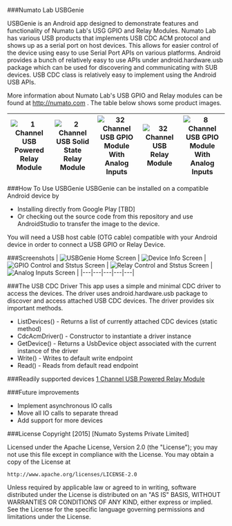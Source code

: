 
###Numato Lab USBGenie

USBGenie is an Android app designed to demonstrate features and functionality of Numato Lab's USG GPIO and Relay Modules. Numato Lab has various USB products that implements USB CDC ACM protocol and shows up as a serial port on host devices. This allows for easier control of the device using easy to use Serial Port APIs on various platforms. Android provides a bunch of relatively easy to use APIs under android.hardware.usb package which can be used for discovering and communicating with SUB devices. USB CDC class is relatively easy to implement using the Android USB APIs.

More information about Numato Lab's USB GPIO and Relay modules can be found at http://numato.com . The table below shows some product images.

|  ![1 Channel USB Powered Relay Module](images/products/1ChannelUsbPoweredRelayModule.jpg?raw=true "1 Channel USB Powered Relay Module") |  ![2 Channel USB Solid State Relay Module](images/products/2ChannelUsbSolidStateRelayModule.jpg?raw=true "2 Channel USB Solid State Relay Module")  |  ![32 Channel USB GPIO Module With Analog Inputs](images/products/32ChannelUsbGpioModuleWithAnalogInputs.jpg?raw=true "32 Channel USB GPIO Module With Analog Inputs")  | ![32 Channel USB Relay Module](images/products/32ChannelUsbRelayModule.jpg?raw=true "32 Channel USB Relay Module")   | ![8 Channel USB GPIO Module With Analog Inputs](images/products/8ChannelUsbGpioModuleWithAnalogInputs.jpg?raw=true "8 Channel USB GPIO Module With Analog Inputs")  |
|---|---|---|---|---|

###How To Use USBGenie
USBGenie can be installed on a compatible Android device by
* Installing directly from Google Play [TBD]
* Or checking out the source code from this repository and use AndroidStudio to transfer the image to the device.

You will need a USB host cable (OTG cable) compatible with your Android device in order to connect a USB GPIO or Relay Device.

###Screenshots
|  ![USBGenie Home Screen](images/screenshots/home.png?raw=true "USBGenie Home Screen") |  ![Device Info Screen](images/screenshots/deviceinfo.png?raw=true "Device Info Screen")  |  ![GPIO Control and Ststus Screen](images/screenshots/gpio.png?raw=true "GPIO Control and Ststus Screen")  | ![Relay Control and Ststus Screen](images/screenshots/relay.png?raw=true "Relay Control and Ststus Screen")   | ![Analog Inputs Screen](images/screenshots/analog.png?raw=true "Analog Inputs Screen")  |
|---|---|---|---|---|

###The USB CDC Driver
This app uses a simple and minimal CDC driver to access the devices. The driver uses android.hardware.usb package to discover and access attached USB CDC devices. The driver provides six important methods.

* ListDevices() - Returns a list of currently attached CDC devices (static method)
* CdcAcmDriver() - Constructor to instantiate a driver instance
* GetDevice() - Returns a UsbDevice object associated with the current instance of the driver
* Write() - Writes to default write endpoint
* Read() - Reads from default read endpoint

###Readily supported devices
[1 Channel USB Powered Relay Module](http://numato.com/1-channel-usb-powered-relay-module.html "1 Channel USB Powered Relay Module")

###Future improvements
* Implement asynchronous IO calls
* Move all IO calls to separate thread
* Add support for more devices

###License
Copyright [2015] [Numato Systems Private Limited]

Licensed under the Apache License, Version 2.0 (the "License");
you may not use this file except in compliance with the License.
You may obtain a copy of the License at

    http://www.apache.org/licenses/LICENSE-2.0

Unless required by applicable law or agreed to in writing, software
distributed under the License is distributed on an "AS IS" BASIS,
WITHOUT WARRANTIES OR CONDITIONS OF ANY KIND, either express or implied.
See the License for the specific language governing permissions and
limitations under the License.
